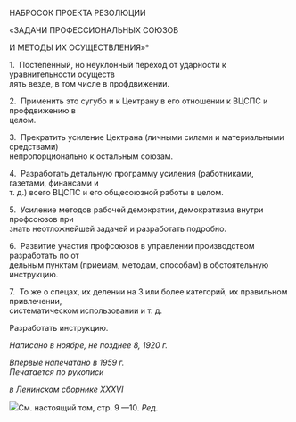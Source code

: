 НАБРОСОК ПРОЕКТА РЕЗОЛЮЦИИ

«ЗАДАЧИ ПРОФЕССИОНАЛЬНЫХ СОЮЗОВ

И МЕТОДЫ ИХ ОСУЩЕСТВЛЕНИЯ»*

1.  Постепенный, но неуклонный переход от ударности к уравнительности осуществ­  
лять везде, в том числе в профдвижении.

2.  Применить это сугубо и к Цектрану в его отношении к ВЦСПС и профдвижению в  
целом.

3.  Прекратить усиление Цектрана (личными силами и материальными средствами)  
непропорционально к остальным союзам.

4.  Разработать детальную программу усиления (работниками, газетами, финансами и  
т. д.) всего ВЦСПС и его общесоюзной работы в целом.

5.  Усиление методов рабочей демократии, демократизма внутри профсоюзов при­  
знать неотложнейшей задачей и разработать подробно.

6.  Развитие участия профсоюзов в управлении производством разработать по от­  
дельным пунктам (приемам, методам, способам) в обстоятельную инструкцию.

7.  То же о спецах, их делении на 3 или более категорий, их правильном привлечении,  
систематическом использовании и т. д.

Разработать инструкцию.

_Написано в ноябре,_ _не позднее 8, 1920 г._

_Впервые напечатано в 1959 г.                                                             Печатается по рукописи_

_в Ленинском сборнике_ _XXXVI_

![](file:///C:/Users/bot32/AppData/Local/Temp/msohtmlclip1/01/clip_image001.png)См. настоящий том, стр. 9 —10. _Ред._